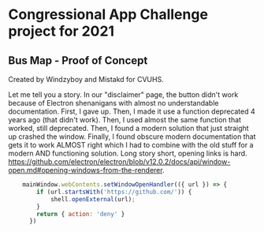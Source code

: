 # Congressional App Challenge project for 2021
## Bus Map - Proof of Concept

Created by Windzyboy and Mistakd for CVUHS.

Let me tell you a story. In our "disclaimer" page, the button didn't work because of Electron shenanigans with almost no understandable documentation. First, I gave up. Then, I made it use a function deprecated 4 years ago (that didn't work). Then, I used almost the same function that worked, still deprecated. Then, I found a modern solution that just straight up crashed the window. Finally, I found obscure modern documentation that gets it to work ALMOST right which I had to combine with the old stuff for a modern AND functioning solution. Long story short, opening links is hard. https://github.com/electron/electron/blob/v12.0.2/docs/api/window-open.md#opening-windows-from-the-renderer.
```js
    mainWindow.webContents.setWindowOpenHandler(({ url }) => {
        if (url.startsWith('https://github.com/')) {
            shell.openExternal(url);
        }
        return { action: 'deny' }
      })
```
